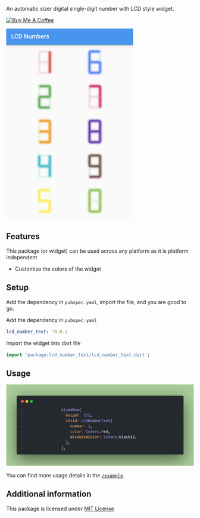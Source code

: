 An automatic sizer digital single-digit number with LCD style widget.

<a href="https://www.buymeacoffee.com/imalfaizkhan" target="_blank"><img src="https://cdn.buymeacoffee.com/buttons/v2/default-yellow.png" alt="Buy Me A Coffee" style="height: 60px !important;width: 217px !important;" ></a>

<img height="512" alt="Example UI snap" src="https://raw.githubusercontent.com/Alfaizkhan/lcd_number_text/main/example-snap.png">

## Features

This package (or widget) can be used across any platform as it is platform independent

- Customize the colors of the widget

## Setup

Add the dependency in `pubspec.yaml`, import the file, and you are good to go.

Add the dependency in `pubspec.yaml`
```yaml
lcd_number_text: ^0.0.2
```

Import the widget into dart file
```dart
import 'package:lcd_number_text/lcd_number_text.dart';
```

## Usage

<img width="1004" alt="LCD number" src="https://raw.githubusercontent.com/Alfaizkhan/lcd_number_text/main/lcd-number.png">


You can find more usage details in the [`/example`](https://github.com/Alfaizkhan/lcd_number_text/tree/main/example).

## Additional information

This package is licensed under [MIT License](https://github.com/Alfaizkhan/lcd_number_text/blob/main/LICENSE)
